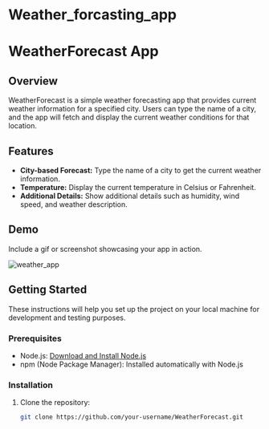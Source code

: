 # Weather_forcasting_app
# WeatherForecast App

## Overview

WeatherForecast is a simple weather forecasting app that provides current weather information for a specified city. Users can type the name of a city, and the app will fetch and display the current weather conditions for that location.

## Features

- **City-based Forecast:** Type the name of a city to get the current weather information.
- **Temperature:** Display the current temperature in Celsius or Fahrenheit.
- **Additional Details:** Show additional details such as humidity, wind speed, and weather description.

## Demo

Include a gif or screenshot showcasing your app in action.

![weather_app](https://github.com/Mnvi/Weather_forcasting_app/assets/99002711/e9fa33d6-44b1-4671-845b-9733ea06e1cb)


## Getting Started

These instructions will help you set up the project on your local machine for development and testing purposes.

### Prerequisites

- Node.js: [Download and Install Node.js](https://nodejs.org/)
- npm (Node Package Manager): Installed automatically with Node.js

### Installation

1. Clone the repository:

   ```bash
   git clone https://github.com/your-username/WeatherForecast.git
